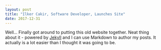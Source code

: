 ```yaml
---
layout: post
title: "Ilker Cakir, Software Developer, Launches Site"
date: 2017-12-31
---
```


Well... Finally got around to putting this old website together. Neat thing about it - powered by [Jekyll](http://jekyllrb.com) and I can use Markdown to author my posts. It actually is a lot easier than I thought it was going to be.